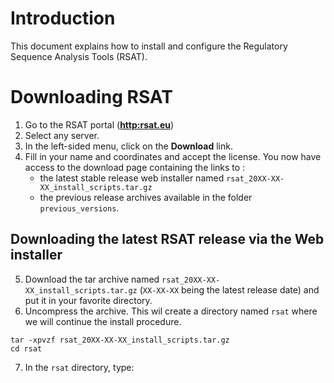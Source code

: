# Introduction

This document explains how to install and configure the Regulatory Sequence Analysis Tools (RSAT). 

# Downloading RSAT

1. Go to the RSAT portal (**<http:rsat.eu>**)
2. Select any server. 
3. In the left-sided menu,  click on the **Download** link. 
4. Fill in your name and coordinates and accept the license.
   You now have access to the download page containing the links to : 
   * the latest stable release web installer named 
   `rsat_20XX-XX-XX_install_scripts.tar.gz`
   * the previous release archives available in the folder
     `previous_versions`.
	 
## Downloading the latest RSAT release via the Web installer  

5. Download the tar archive named
`rsat_20XX-XX-XX_install_scripts.tar.gz` (`XX-XX-XX` 
being the latest release date) and put it in your
favorite directory.  
6. Uncompress the archive. This wil create a directory named `rsat`
   where we will continue the install procedure.

```
tar -xpvzf rsat_20XX-XX-XX_install_scripts.tar.gz
cd rsat
```

7. In the `rsat` directory, type:
```

```





